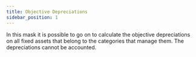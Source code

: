 ```yaml
---
title: Objective Depreciations
sidebar_position: 1
---
```


In this mask it is possible to go on to calculate the objective depreciations on all fixed assets that belong to the categories that manage them. The depreciations cannot be accounted.






